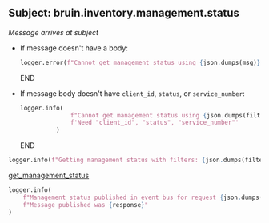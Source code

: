 ## Subject: bruin.inventory.management.status

_Message arrives at subject_

* If message doesn't have a body:
  ```python
  logger.error(f"Cannot get management status using {json.dumps(msg)}. JSON malformed")
  ```
  END

* If message body doesn't have `client_id`, `status`, or `service_number`:
  ```python
  logger.info(
                f"Cannot get management status using {json.dumps(filters)}. "
                f'Need "client_id", "status", "service_number"'
            )
  ```
  END

```python
logger.info(f"Getting management status with filters: {json.dumps(filters)}")
```

[get_management_status](../repositories/bruin_repository/get_management_status.md)

```python
logger.info(
    f"Management status published in event bus for request {json.dumps(msg)}. "
    f"Message published was {response}"
)
```
